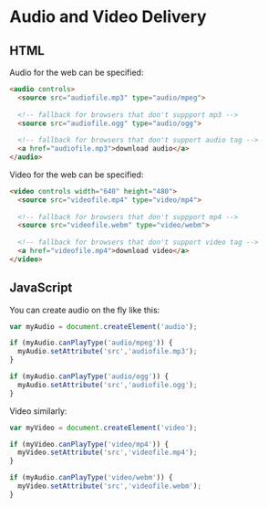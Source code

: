 Audio and Video Delivery
========================


HTML
----

Audio for the web can be specified:

`````html
<audio controls>
  <source src="audiofile.mp3" type="audio/mpeg">
  
  <!-- fallback for browsers that don't suppport mp3 -->
  <source src="audiofile.ogg" type="audio/ogg">
  
  <!-- fallback for browsers that don't support audio tag -->
  <a href="audiofile.mp3">download audio</a>
</audio>
`````

Video for the web can be specified:

`````html
<video controls width="640" height="480">
  <source src="videofile.mp4" type="video/mp4">
  
  <!-- fallback for browsers that don't suppport mp4 -->
  <source src="videofile.webm" type="video/webm">
  
  <!-- fallback for browsers that don't support video tag -->
  <a href="videofile.mp4">download video</a>
</video>
`````

JavaScript
----------

You can create audio on the fly like this:

`````javascript
var myAudio = document.createElement('audio');

if (myAudio.canPlayType('audio/mpeg')) {
  myAudio.setAttribute('src','audiofile.mp3');
}

if (myAudio.canPlayType('audio/ogg')) {
  myAudio.setAttribute('src','audiofile.ogg');
}
`````

Video similarly:

`````javascript
var myVideo = document.createElement('video');

if (myVideo.canPlayType('video/mp4')) {
  myVideo.setAttribute('src','videofile.mp4');
}

if (myAudio.canPlayType('video/webm')) {
  myVideo.setAttribute('src','videofile.webm');
}
`````
